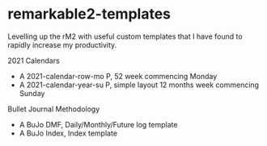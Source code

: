 # remarkable2-templates
Levelling up the rM2 with useful custom templates that I have found to rapidly increase my productivity.

2021 Calendars 
- A 2021-calendar-row-mo P, 52 week commencing Monday
- A 2021-calendar-year-su P, simple layout 12 months week commencing Sunday

Bullet Journal Methodology
- A BuJo DMF, Daily/Monthly/Future log template
- A BuJo Index, Index template

